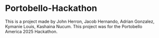 # Portobello-Hackathon
This is a project made by John Herron, Jacob Hernando, Adrian Gonzalez, Kymanie Louis, Kashaina Nucum. This project was for the Portobello America 2025 Hackathon.
